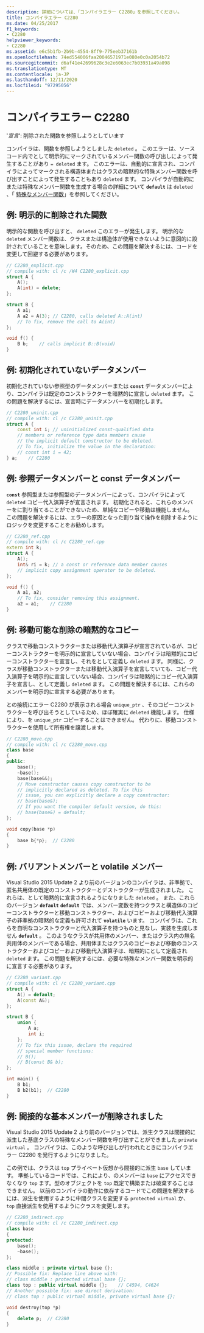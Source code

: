 ```yaml
---
description: 詳細については、「コンパイラエラー C2280」を参照してください。
title: コンパイラエラー C2280
ms.date: 04/25/2017
f1_keywords:
- C2280
helpviewer_keywords:
- C2280
ms.assetid: e6c5b1fb-2b9b-4554-8ff9-775eeb37161b
ms.openlocfilehash: 74ed554006faa20046571971e080e0c0a2054b72
ms.sourcegitcommit: d6af41e42699628c3e2e6063ec7b03931a49a098
ms.translationtype: MT
ms.contentlocale: ja-JP
ms.lasthandoff: 12/11/2020
ms.locfileid: "97295056"
---
```

# <a name="compiler-error-c2280"></a>コンパイラエラー C2280

'*宣言*': 削除された関数を参照しようとしています

コンパイラは、関数を参照しようとしました `deleted` 。 このエラーは、ソースコード内でとして明示的にマークされているメンバー関数の呼び出しによって発生することがあり `= deleted` ます。 このエラーは、自動的に宣言され、コンパイラによってマークされる構造体またはクラスの暗黙的な特殊メンバー関数を呼び出すことによって発生することもあり `deleted` ます。 コンパイラが自動的にまたは特殊なメンバー関数を生成する場合の詳細について **`default`** は `deleted` 、「 [特殊なメンバー関数](../../cpp/special-member-functions.md)」を参照してください。

## <a name="example-explicitly-deleted-functions"></a>例: 明示的に削除された関数

明示的な関数を呼び出すと、 `deleted` このエラーが発生します。 明示的な `deleted` メンバー関数は、クラスまたは構造体が使用できないように意図的に設計されていることを意味します。そのため、この問題を解決するには、コードを変更して回避する必要があります。

```cpp
// C2280_explicit.cpp
// compile with: cl /c /W4 C2280_explicit.cpp
struct A {
    A();
    A(int) = delete;
};

struct B {
    A a1;
    A a2 = A(3); // C2280, calls deleted A::A(int)
    // To fix, remove the call to A(int)
};

void f() {
    B b;    // calls implicit B::B(void)
}
```

## <a name="example-uninitialized-data-members"></a>例: 初期化されていないデータメンバー

初期化されていない参照型のデータメンバーまたは **`const`** データメンバーにより、コンパイラは既定のコンストラクターを暗黙的に宣言し `deleted` ます。 この問題を解決するには、宣言時にデータメンバーを初期化します。

```cpp
// C2280_uninit.cpp
// compile with: cl /c C2280_uninit.cpp
struct A {
    const int i; // uninitialized const-qualified data
    // members or reference type data members cause
    // the implicit default constructor to be deleted.
    // To fix, initialize the value in the declaration:
    // const int i = 42;
} a;    // C2280
```

## <a name="example-reference-and-const-data-members"></a>例: 参照データメンバーと const データメンバー

**`const`** 参照型または参照型のデータメンバーによって、コンパイラによって `deleted` コピー代入演算子が宣言されます。 初期化されると、これらのメンバーをに割り当てることができないため、単純なコピーや移動は機能しません。 この問題を解決するには、エラーの原因となった割り当て操作を削除するようにロジックを変更することをお勧めします。

```cpp
// C2280_ref.cpp
// compile with: cl /c C2280_ref.cpp
extern int k;
struct A {
    A();
    int& ri = k; // a const or reference data member causes
    // implicit copy assignment operator to be deleted.
};

void f() {
    A a1, a2;
    // To fix, consider removing this assignment.
    a2 = a1;    // C2280
}
```

## <a name="example-movable-deletes-implicit-copy"></a>例: 移動可能な削除の暗黙的なコピー

クラスで移動コンストラクターまたは移動代入演算子が宣言されているが、コピーコンストラクターを明示的に宣言していない場合、コンパイラは暗黙的にコピーコンストラクターを宣言し、それをとして定義し `deleted` ます。 同様に、クラスが移動コンストラクターまたは移動代入演算子を宣言していても、コピー代入演算子を明示的に宣言していない場合、コンパイラは暗黙的にコピー代入演算子を宣言し、として定義し `deleted` ます。 この問題を解決するには、これらのメンバーを明示的に宣言する必要があります。

との接続にエラー C2280 が表示される場合 `unique_ptr` 、そのコピーコンストラクターを呼び出そうとしているため、ほぼ確実に `deleted` 機能します。 仕様により、を `unique_ptr` コピーすることはできません。 代わりに、移動コンストラクターを使用して所有権を譲渡します。

```cpp
// C2280_move.cpp
// compile with: cl /c C2280_move.cpp
class base
{
public:
    base();
    ~base();
    base(base&&);
    // Move constructor causes copy constructor to be
    // implicitly declared as deleted. To fix this
    // issue, you can explicitly declare a copy constructor:
    // base(base&);
    // If you want the compiler default version, do this:
    // base(base&) = default;
};

void copy(base *p)
{
    base b{*p};  // C2280
}
```

## <a name="example-variant-and-volatile-members"></a>例: バリアントメンバーと volatile メンバー

Visual Studio 2015 Update 2 より前のバージョンのコンパイラは、非準拠で、匿名共用体の既定のコンストラクターとデストラクターが生成されました。 これらは、として暗黙的に宣言されるようになりました `deleted` 。 また、これらのバージョン **`default`** **`default`** では、メンバー変数を持つクラスと構造体のコピーコンストラクターと移動コンストラクター、およびコピーおよび移動代入演算子の非準拠の暗黙的な定義も許可されて **`volatile`** います。 コンパイラは、これらを自明なコンストラクターと代入演算子を持つものと見なし、実装を生成しません **`default`** 。 このようなクラスが共用体のメンバー、またはクラス内の無名共用体のメンバーである場合、共用体またはクラスのコピーおよび移動のコンストラクターおよびコピーおよび移動代入演算子は、暗黙的にとして定義され `deleted` ます。 この問題を解決するには、必要な特殊なメンバー関数を明示的に宣言する必要があります。

```cpp
// C2280_variant.cpp
// compile with: cl /c C2280_variant.cpp
struct A {
    A() = default;
    A(const A&);
};

struct B {
    union {
        A a;
        int i;
    };
    // To fix this issue, declare the required
    // special member functions:
    // B();
    // B(const B& b);
};

int main() {
    B b1;
    B b2(b1);  // C2280
}
```

## <a name="example-indirect-base-members-deleted"></a>例: 間接的な基本メンバーが削除されました

Visual Studio 2015 Update 2 より前のバージョンでは、派生クラスは間接的に派生した基底クラスの特殊なメンバー関数を呼び出すことができました `private virtual` 。 コンパイラは、このような呼び出しが行われたときにコンパイラエラー C2280 を発行するようになりました。

この例では、クラスは `top` プライベート仮想から間接的に派生 `base` しています。 準拠しているコードでは、これにより、のメンバーは `base` にアクセスできなくなり `top` ます。型のオブジェクトを `top` 既定で構築または破棄することはできません。 以前のコンパイラの動作に依存するコードでこの問題を解決するには、派生を使用するように中間クラスを変更する `protected virtual` か、 `top` 直接派生を使用するようにクラスを変更します。

```cpp
// C2280_indirect.cpp
// compile with: cl /c C2280_indirect.cpp
class base
{
protected:
    base();
    ~base();
};

class middle : private virtual base {};
// Possible fix: Replace line above with:
// class middle : protected virtual base {};
class top : public virtual middle {};    // C4594, C4624
// Another possible fix: use direct derivation:
// class top : public virtual middle, private virtual base {};

void destroy(top *p)
{
    delete p;  // C2280
}
```
